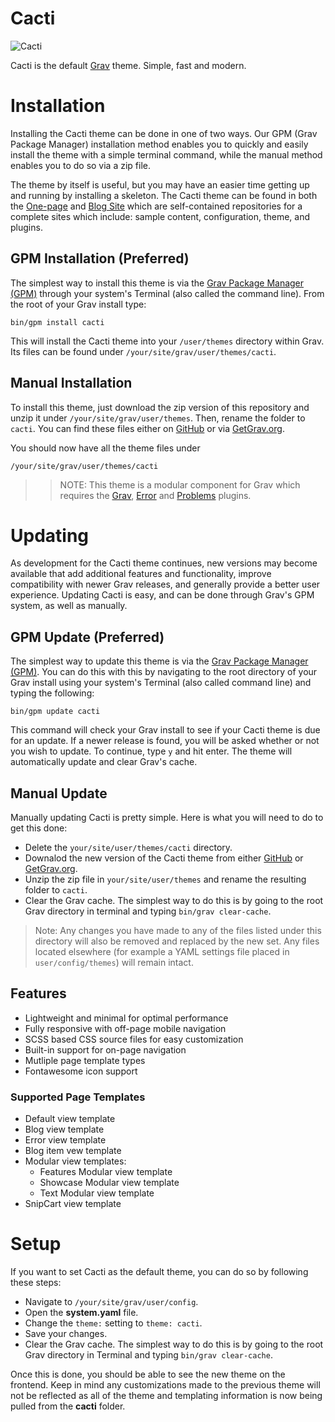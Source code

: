 # Cacti

![Cacti](assets/readme_1.png)

Cacti is the default [Grav](http://getgrav.org) theme. Simple, fast and modern.

# Installation

Installing the Cacti theme can be done in one of two ways. Our GPM (Grav Package Manager) installation method enables you to quickly and easily install the theme with a simple terminal command, while the manual method enables you to do so via a zip file.

The theme by itself is useful, but you may have an easier time getting up and running by installing a skeleton. The Cacti theme can be found in both the [One-page](https://github.com/getgrav/grav-skeleton-onepage-site) and [Blog Site](https://github.com/getgrav/grav-skeleton-blog-site) which are self-contained repositories for a complete sites which include: sample content, configuration, theme, and plugins.

## GPM Installation (Preferred)

The simplest way to install this theme is via the [Grav Package Manager (GPM)](http://learn.getgrav.org/advanced/grav-gpm) through your system's Terminal (also called the command line).  From the root of your Grav install type:

    bin/gpm install cacti

This will install the Cacti theme into your `/user/themes` directory within Grav. Its files can be found under `/your/site/grav/user/themes/cacti`.

## Manual Installation

To install this theme, just download the zip version of this repository and unzip it under `/your/site/grav/user/themes`. Then, rename the folder to `cacti`. You can find these files either on [GitHub](https://github.com/getgrav/grav-theme-cacti) or via [GetGrav.org](http://getgrav.org/downloads/themes).

You should now have all the theme files under

    /your/site/grav/user/themes/cacti

>> NOTE: This theme is a modular component for Grav which requires the [Grav](http://github.com/getgrav/grav), [Error](https://github.com/getgrav/grav-theme-error) and [Problems](https://github.com/getgrav/grav-plugin-problems) plugins.

# Updating

As development for the Cacti theme continues, new versions may become available that add additional features and functionality, improve compatibility with newer Grav releases, and generally provide a better user experience. Updating Cacti is easy, and can be done through Grav's GPM system, as well as manually.

## GPM Update (Preferred)

The simplest way to update this theme is via the [Grav Package Manager (GPM)](http://learn.getgrav.org/advanced/grav-gpm). You can do this with this by navigating to the root directory of your Grav install using your system's Terminal (also called command line) and typing the following:

    bin/gpm update cacti

This command will check your Grav install to see if your Cacti theme is due for an update. If a newer release is found, you will be asked whether or not you wish to update. To continue, type `y` and hit enter. The theme will automatically update and clear Grav's cache.

## Manual Update

Manually updating Cacti is pretty simple. Here is what you will need to do to get this done:

* Delete the `your/site/user/themes/cacti` directory.
* Downalod the new version of the Cacti theme from either [GitHub](https://github.com/getgrav/grav-plugin-cacti) or [GetGrav.org](http://getgrav.org/downloads/themes#extras).
* Unzip the zip file in `your/site/user/themes` and rename the resulting folder to `cacti`.
* Clear the Grav cache. The simplest way to do this is by going to the root Grav directory in terminal and typing `bin/grav clear-cache`.

> Note: Any changes you have made to any of the files listed under this directory will also be removed and replaced by the new set. Any files located elsewhere (for example a YAML settings file placed in `user/config/themes`) will remain intact.

## Features

* Lightweight and minimal for optimal performance
* Fully responsive with off-page mobile navigation
* SCSS based CSS source files for easy customization
* Built-in support for on-page navigation
* Mutliple page template types
* Fontawesome icon support

### Supported Page Templates

* Default view template
* Blog view template
* Error view template
* Blog item vew template
* Modular view templates:
  * Features Modular view template
  * Showcase Modular view template
  * Text Modular view template
* SnipCart view template

# Setup

If you want to set Cacti as the default theme, you can do so by following these steps:

* Navigate to `/your/site/grav/user/config`.
* Open the **system.yaml** file.
* Change the `theme:` setting to `theme: cacti`.
* Save your changes.
* Clear the Grav cache. The simplest way to do this is by going to the root Grav directory in Terminal and typing `bin/grav clear-cache`.

Once this is done, you should be able to see the new theme on the frontend. Keep in mind any customizations made to the previous theme will not be reflected as all of the theme and templating information is now being pulled from the **cacti** folder.
